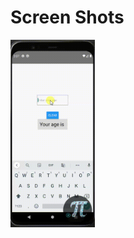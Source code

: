 # Screen Shots
<img src="https://github.com/ArunKumarVallal99/Navigation/blob/Async/Screenshots/Async.gif" height='300'>

